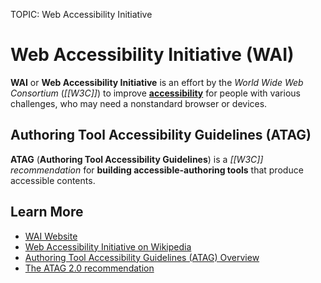 TOPIC: Web Accessibility Initiative

# Web Accessibility Initiative (WAI)

**WAI** or **Web Accessibility Initiative** is an effort by the *World Wide Web Consortium* (*[[W3C]]*)
to improve **[accessibility](/en/glossary/Web_Accessibility)** for people with various challenges,
who may need a nonstandard browser or devices.

## Authoring Tool Accessibility Guidelines (ATAG)

**ATAG** (**Authoring Tool Accessibility Guidelines**) is a *[[W3C]] recommendation*
for **building accessible-authoring tools** that produce accessible contents.

## Learn More

- [WAI Website](http://www.w3.org/WAI/)
- [Web Accessibility Initiative on Wikipedia](https://en.wikipedia.org/wiki/Web%20Accessibility%20Initiative)
- [Authoring Tool Accessibility Guidelines (ATAG) Overview](http://www.w3.org/WAI/intro/atag.php)
- [The ATAG 2.0 recommendation](http://www.w3.org/TR/ATAG20/)

